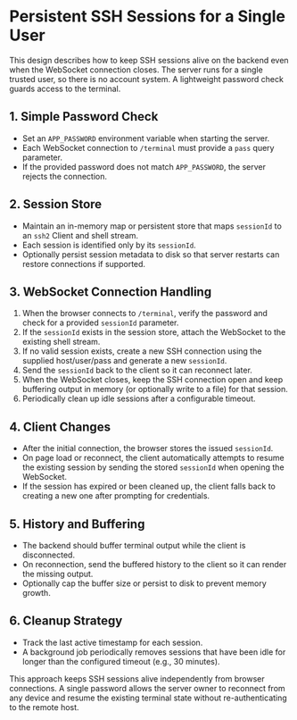 # Persistent SSH Sessions for a Single User

This design describes how to keep SSH sessions alive on the backend even when the WebSocket connection closes. The server runs for a single trusted user, so there is no account system. A lightweight password check guards access to the terminal.

## 1. Simple Password Check

- Set an `APP_PASSWORD` environment variable when starting the server.
- Each WebSocket connection to `/terminal` must provide a `pass` query parameter.
- If the provided password does not match `APP_PASSWORD`, the server rejects the connection.

## 2. Session Store

- Maintain an in-memory map or persistent store that maps `sessionId` to an `ssh2` Client and shell stream.
- Each session is identified only by its `sessionId`.
- Optionally persist session metadata to disk so that server restarts can restore connections if supported.

## 3. WebSocket Connection Handling

1. When the browser connects to `/terminal`, verify the password and check for a provided `sessionId` parameter.
2. If the `sessionId` exists in the session store, attach the WebSocket to the existing shell stream.
3. If no valid session exists, create a new SSH connection using the supplied host/user/pass and generate a new `sessionId`.
4. Send the `sessionId` back to the client so it can reconnect later.
5. When the WebSocket closes, keep the SSH connection open and keep buffering output in memory (or optionally write to a file) for that session.
6. Periodically clean up idle sessions after a configurable timeout.

## 4. Client Changes

- After the initial connection, the browser stores the issued `sessionId`.
- On page load or reconnect, the client automatically attempts to resume the existing session by sending the stored `sessionId` when opening the WebSocket.
- If the session has expired or been cleaned up, the client falls back to creating a new one after prompting for credentials.

## 5. History and Buffering

- The backend should buffer terminal output while the client is disconnected.
- On reconnection, send the buffered history to the client so it can render the missing output.
- Optionally cap the buffer size or persist to disk to prevent memory growth.

## 6. Cleanup Strategy

- Track the last active timestamp for each session.
- A background job periodically removes sessions that have been idle for longer than the configured timeout (e.g., 30 minutes).

This approach keeps SSH sessions alive independently from browser connections. A single password allows the server owner to reconnect from any device and resume the existing terminal state without re-authenticating to the remote host.
